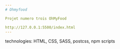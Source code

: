 ```yaml
---
# Ohmyfood

Projet numero trois OhMyFood

http://127.0.0.1:5500/index.html
---
```


technologies: HTML, CSS, SASS, postcss, npm scripts
